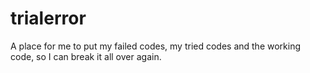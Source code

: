 # trialerror
A place for me to put my failed codes, my tried codes and the working code, so I can break it all over again. 

